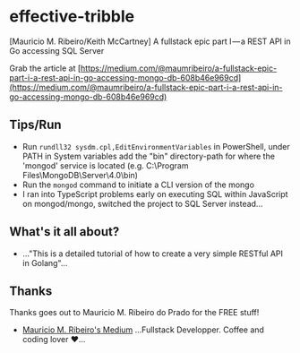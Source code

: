 # effective-tribble
[Mauricio M. Ribeiro/Keith McCartney] A fullstack epic part I — a REST API in Go accessing SQL Server

Grab the article at [https://medium.com/@maumribeiro/a-fullstack-epic-part-i-a-rest-api-in-go-accessing-mongo-db-608b46e969cd](https://medium.com/@maumribeiro/a-fullstack-epic-part-i-a-rest-api-in-go-accessing-mongo-db-608b46e969cd)

## Tips/Run

* Run `rundll32 sysdm.cpl,EditEnvironmentVariables` in PowerShell, under PATH in System variables add the "bin" directory-path for where the 'mongod' service is located (e.g. C:\Program Files\MongoDB\Server\4.0\bin)
* Run the `mongod` command to initiate a CLI version of the mongo
* I ran into TypeScript problems early on executing SQL within JavaScript on mongod/mongo, switched the project to SQL Server instead...

## What's it all about?

* ..."This is a detailed tutorial of how to create a very simple RESTful API in Golang"...

## Thanks

Thanks goes out to Mauricio M. Ribeiro do Prado for the FREE stuff!

* [Mauricio M. Ribeiro's Medium](https://medium.com/@maumribeiro) ...Fullstack Developper. Coffee and coding lover ❤...
